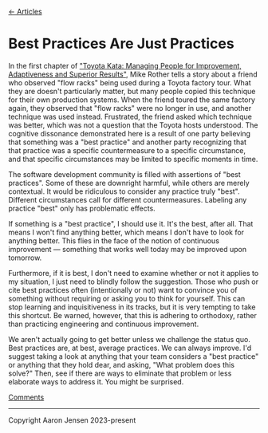 [← Articles](README.md#articles)

# Best Practices Are Just Practices

In the first chapter of ["Toyota Kata: Managing People for Improvement, Adaptiveness and Superior Results"](https://www.amazon.com/Toyota-Kata-Managing-Improvement-Adaptiveness/dp/0071635238), Mike Rother tells a story about a friend who observed "flow racks" being used during a Toyota factory tour. What they are doesn't particularly matter, but many people copied this technique for their own production systems. When the friend toured the same factory again, they observed that "flow racks" were no longer in use, and another technique was used instead. Frustrated, the friend asked which technique was better, which was not a question that the Toyota hosts understood. The cognitive dissonance demonstrated here is a result of one party believing that something was a "best practice" and another party recognizing that that practice was a specific countermeasure to a specific circumstance, and that specific circumstances may be limited to specific moments in time.

The software development community is filled with assertions of "best practices". Some of these are downright harmful, while others are merely contextual. It would be ridiculous to consider any practice truly "best". Different circumstances call for different countermeasures. Labeling any practice "best" only has problematic effects.

If something is a "best practice", I should use it. It's the best, after all. That means I won't find anything better, which means I don't have to look for anything better. This flies in the face of the notion of continuous improvement &mdash; something that works well today may be improved upon tomorrow.

Furthermore, if it is best, I don't need to examine whether or not it applies to my situation, I just need to blindly follow the suggestion. Those who push or cite best practices often (intentionally or not) want to convince you of something without requiring or asking you to think for yourself. This can stop learning and inquisitiveness in its tracks, but it is very tempting to take this shortcut. Be warned, however, that this is adhering to orthodoxy, rather than practicing engineering and continuous improvement.

We aren't actually going to get better unless we challenge the status quo. Best practices are, at best, average practices. We can always improve. I'd suggest taking a look at anything that your team considers a "best practice" or anything that they hold dear, and asking, "What problem does this solve?" Then, see if there are ways to eliminate that problem or less elaborate ways to address it. You might be surprised.

[Comments](https://github.com/aaronjensen/software-development/discussions/2)

---

Copyright Aaron Jensen 2023-present
